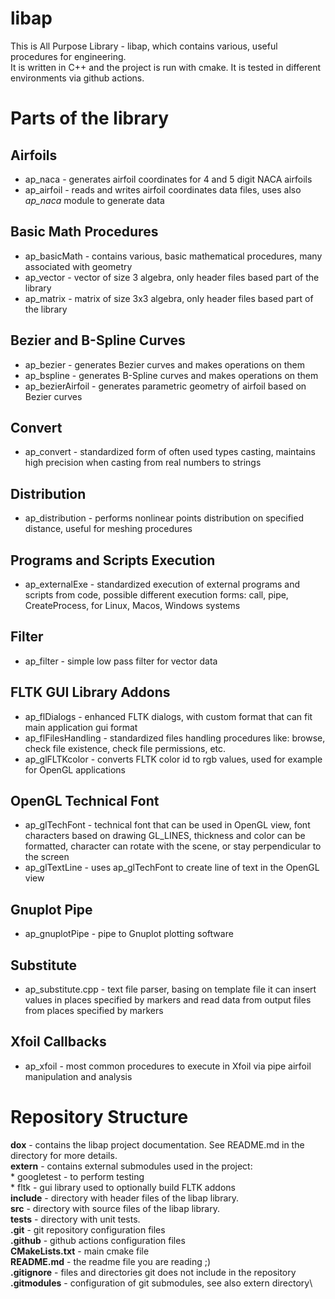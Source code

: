 # libap

This is All Purpose Library - libap, which contains various, useful procedures for engineering.\
It is written in C++ and the project is run with cmake. It is tested in different environments via github actions.

# Parts of the library

## Airfoils
- ap_naca - generates airfoil coordinates for 4 and 5 digit NACA airfoils
- ap_airfoil - reads and writes airfoil coordinates data files, uses also *ap_naca* module to generate data

## Basic Math Procedures
- ap_basicMath - contains various, basic mathematical procedures, many associated with geometry
- ap_vector - vector of size 3 algebra, only header files based part of the library
- ap_matrix - matrix of size 3x3 algebra, only header files based part of the library

## Bezier and B-Spline Curves
- ap_bezier - generates Bezier curves and makes operations on them
- ap_bspline - generates B-Spline curves and makes operations on them
- ap_bezierAirfoil - generates parametric geometry of airfoil based on Bezier curves

## Convert   
- ap_convert - standardized form of often used types casting, maintains high precision when casting from real numbers to strings

## Distribution
- ap_distribution - performs nonlinear points distribution on specified distance, useful for meshing procedures

## Programs and Scripts Execution
- ap_externalExe - standardized execution of external programs and scripts from code, possible different execution forms: call, pipe, CreateProcess, for Linux, Macos, Windows systems

## Filter
- ap_filter - simple low pass filter for vector data

## FLTK GUI Library Addons
- ap_flDialogs - enhanced FLTK dialogs, with custom format that can fit main application gui format
- ap_flFilesHandling - standardized files handling procedures like: browse, check file existence, check file permissions, etc.
- ap_glFLTKcolor - converts FLTK color id to rgb values, used for example for OpenGL applications

## OpenGL Technical Font
- ap_glTechFont - technical font that can be used in OpenGL view, font characters based on drawing GL_LINES, thickness and color can be formatted, character can rotate with the scene, or stay perpendicular to the screen
- ap_glTextLine - uses ap_glTechFont to create line of text in the OpenGL view

## Gnuplot Pipe
- ap_gnuplotPipe - pipe to Gnuplot plotting software

## Substitute
- ap_substitute.cpp - text file parser, basing on template file it can insert values in places specified by markers and read data from output files from places specified by markers
          
## Xfoil Callbacks
- ap_xfoil - most common procedures to execute in Xfoil via pipe airfoil manipulation and analysis

# Repository Structure

**dox**             - contains the libap project documentation. See README.md in the directory for more details.\
**extern**          - contains external submodules used in the project:\
    * googletest - to perform testing\
    * fltk - gui library used to optionally build FLTK addons\
**include**         - directory with header files of the libap library.\
**src**             - directory with source files of the libap library.\
**tests**           - directory with unit tests.\
**.git**            - git repository configuration files\
**.github**         - github actions configuration files\
**CMakeLists.txt**  - main cmake file\
**README.md**       - the readme file you are reading ;)\
**.gitignore**      - files and directories git does not include in the repository\
**.gitmodules**     - configuration of git submodules, see also extern directory\
